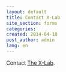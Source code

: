 ```yaml
---
layout: default
title: Contact X-Lab
site_section: forms
categories:
created: 2014-04-10
post_author: admin
lang: en
---
```


Contact <a href="mailto:contact@thexlab.org">The X-Lab</a>.

